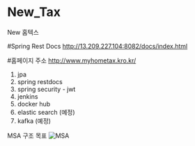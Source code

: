 # New_Tax
New 홈텍스

#Spring Rest Docs 
http://13.209.227.104:8082/docs/index.html

#홈페이지 주소
http://www.myhometax.kro.kr/

1. jpa
2. spring restdocs
3. spring security - jwt
4. jenkins
5. docker hub
6. elastic search (예정)
7. kafka (예정)

MSA 구조 목표
![MSA](https://github.com/Mkw-k/New_Tax/assets/71166672/3433f259-6eaf-4495-b424-a0e24755e578)

